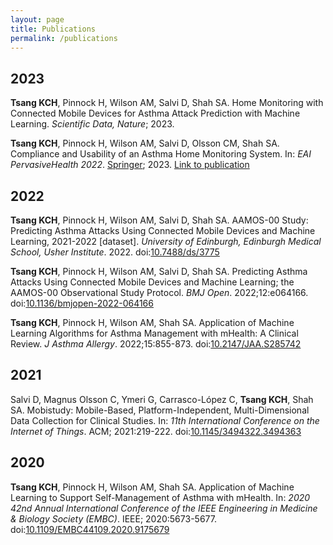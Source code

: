 ```yaml
---
layout: page
title: Publications
permalink: /publications
---
```


## 2023

**Tsang KCH**, Pinnock H, Wilson AM, Salvi D, Shah SA. Home Monitoring with Connected Mobile Devices for Asthma Attack Prediction with Machine Learning. *Scientific Data, Nature*; 2023.

**Tsang KCH**, Pinnock H, Wilson AM, Salvi D, Olsson CM, Shah SA. Compliance and Usability of an Asthma Home Monitoring System. In: *EAI PervasiveHealth 2022*. [Springer](https://link.springer.com/book/9783031345876); 2023. [Link to publication](https://www.diva-portal.org/smash/record.jsf?pid=diva2%3A1743246&dswid=-7438)

## 2022

**Tsang KCH**, Pinnock H, Wilson AM, Salvi D, Shah SA. AAMOS-00 Study: Predicting Asthma Attacks Using Connected Mobile Devices and Machine Learning, 2021-2022 \[dataset\]. *University of Edinburgh, Edinburgh Medical School, Usher Institute*. 2022. doi:[10.7488/ds/3775](https://doi.org/10.7488/ds/3775)

**Tsang KCH**, Pinnock H, Wilson AM, Salvi D, Shah SA. Predicting Asthma Attacks Using Connected Mobile Devices and Machine Learning; the AAMOS-00 Observational Study Protocol. *BMJ Open*. 2022;12:e064166. doi:[10.1136/bmjopen-2022-064166](https://doi.org/10.1136/bmjopen-2022-064166)

**Tsang KCH**, Pinnock H, Wilson AM, Shah SA. Application of Machine Learning Algorithms for Asthma Management with mHealth: A Clinical Review. *J Asthma Allergy*. 2022;15:855-873. doi:[10.2147/JAA.S285742](https://doi.org/10.2147/JAA.S285742)

## 2021

Salvi D, Magnus Olsson C, Ymeri G, Carrasco-López C, **Tsang KCH**, Shah SA. Mobistudy: Mobile-Based, Platform-Independent, Multi-Dimensional Data Collection for Clinical Studies. In: *11th International Conference on the Internet of Things*. ACM; 2021:219-222. doi:[10.1145/3494322.3494363](https://doi.org/10.1145/3494322.3494363)

## 2020

**Tsang KCH**, Pinnock H, Wilson AM, Shah SA. Application of Machine Learning to Support Self-Management of Asthma with mHealth. In: *2020 42nd Annual International Conference of the IEEE Engineering in Medicine & Biology Society (EMBC)*. IEEE; 2020:5673-5677. doi:[10.1109/EMBC44109.2020.9175679](https://doi.org/10.1109/EMBC44109.2020.9175679)